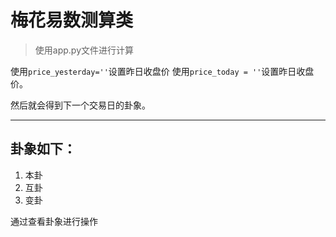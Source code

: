 # 梅花易数测算类
> 使用app.py文件进行计算

使用`price_yesterday=''`设置昨日收盘价 使用`price_today =
''`设置昨日收盘价。

然后就会得到下一个交易日的卦象。

----
## 卦象如下：

1.  本卦
2.  互卦
3.  变卦

通过查看卦象进行操作



